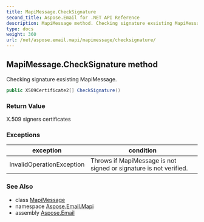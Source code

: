 ```yaml
---
title: MapiMessage.CheckSignature
second_title: Aspose.Email for .NET API Reference
description: MapiMessage method. Checking signature exsisting MapiMessage
type: docs
weight: 360
url: /net/aspose.email.mapi/mapimessage/checksignature/
---
```

## MapiMessage.CheckSignature method

Checking signature exsisting MapiMessage.

```csharp
public X509Certificate2[] CheckSignature()
```

### Return Value

X.509 signers certificates

### Exceptions

| exception | condition |
| --- | --- |
| InvalidOperationException | Throws if MapiMessage is not signed or signature is not verified. |

### See Also

* class [MapiMessage](../)
* namespace [Aspose.Email.Mapi](../../mapimessage/)
* assembly [Aspose.Email](../../../)


